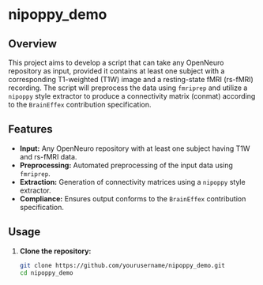# nipoppy_demo

## Overview

This project aims to develop a script that can take any OpenNeuro repository as input, provided it contains at least one subject with a corresponding T1-weighted (T1W) image and a resting-state fMRI (rs-fMRI) recording. The script will preprocess the data using `fmriprep` and utilize a `nipoppy` style extractor to produce a connectivity matrix (conmat) according to the `BrainEffex` contribution specification.

## Features

- **Input:** Any OpenNeuro repository with at least one subject having T1W and rs-fMRI data.
- **Preprocessing:** Automated preprocessing of the input data using `fmriprep`.
- **Extraction:** Generation of connectivity matrices using a `nipoppy` style extractor.
- **Compliance:** Ensures output conforms to the `BrainEffex` contribution specification.

## Usage

1. **Clone the repository:**
   ```bash
   git clone https://github.com/yourusername/nipoppy_demo.git
   cd nipoppy_demo
   ```